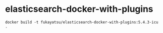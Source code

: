 # elasticsearch-docker-with-plugins

```
docker build -t fukayatsu/elasticsearch-docker-with-plugins:5.4.3-icu .
```
